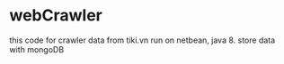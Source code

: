 # webCrawler
this code for crawler data from tiki.vn
run on netbean, java 8. 
store data with mongoDB
